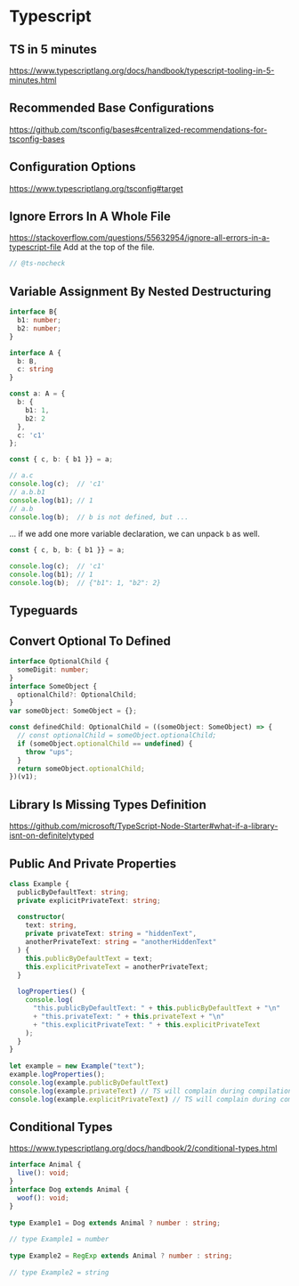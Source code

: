 # Typescript

## TS in 5 minutes
https://www.typescriptlang.org/docs/handbook/typescript-tooling-in-5-minutes.html

## Recommended Base Configurations
https://github.com/tsconfig/bases#centralized-recommendations-for-tsconfig-bases

## Configuration Options
https://www.typescriptlang.org/tsconfig#target

## Ignore Errors In A Whole File
https://stackoverflow.com/questions/55632954/ignore-all-errors-in-a-typescript-file
Add at the top of the file.
```ts
// @ts-nocheck
```

## Variable Assignment By Nested Destructuring
```ts
interface B{
  b1: number;
  b2: number;
}

interface A {
  b: B,
  c: string
}

const a: A = {
  b: {
    b1: 1,
    b2: 2
  },
  c: 'c1'
};

const { c, b: { b1 }} = a;

// a.c
console.log(c);  // 'c1'
// a.b.b1
console.log(b1); // 1
// a.b
console.log(b);  // b is not defined, but ...
```
... if we add one more variable declaration, we can unpack `b` as well.
```ts
const { c, b, b: { b1 }} = a;

console.log(c);  // 'c1'
console.log(b1); // 1
console.log(b);  // {"b1": 1, "b2": 2}
```

## Typeguards

## Convert Optional To Defined
```ts
interface OptionalChild {
  someDigit: number;
}
interface SomeObject {
  optionalChild?: OptionalChild;
}
var someObject: SomeObject = {};

const definedChild: OptionalChild = ((someObject: SomeObject) => {
  // const optionalChild = someObject.optionalChild;
  if (someObject.optionalChild == undefined) {
    throw "ups";
  }
  return someObject.optionalChild;
})(v1);
```

## Library Is Missing Types Definition
https://github.com/microsoft/TypeScript-Node-Starter#what-if-a-library-isnt-on-definitelytyped


## Public And Private Properties
```ts
class Example {
  publicByDefaultText: string;
  private explicitPrivateText: string;
 
  constructor(
    text: string, 
    private privateText: string = "hiddenText", 
    anotherPrivateText: string = "anotherHiddenText"
  ) {
    this.publicByDefaultText = text;
    this.explicitPrivateText = anotherPrivateText;
  }
 
  logProperties() {
    console.log(
      "this.publicByDefaultText: " + this.publicByDefaultText + "\n" 
      + "this.privateText: " + this.privateText + "\n"
      + "this.explicitPrivateText: " + this.explicitPrivateText
    );
  }
}
 
let example = new Example("text");
example.logProperties();
console.log(example.publicByDefaultText)
console.log(example.privateText) // TS will complain during compilation, but in runtime property value can be accessed !!!
console.log(example.explicitPrivateText) // TS will complain during compilation, but in runtime property value can be accessed !!!
```
## Conditional Types
https://www.typescriptlang.org/docs/handbook/2/conditional-types.html

```ts
interface Animal {
  live(): void;
}
interface Dog extends Animal {
  woof(): void;
}
 
type Example1 = Dog extends Animal ? number : string;
        
// type Example1 = number
 
type Example2 = RegExp extends Animal ? number : string;
        
// type Example2 = string
```
